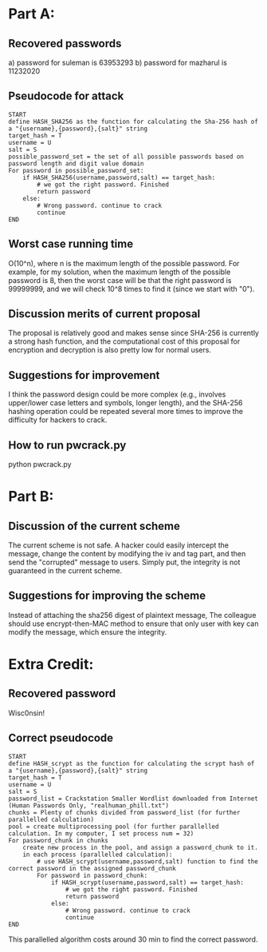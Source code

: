 # Part A:

## Recovered passwords
a) password for suleman is 63953293
b) password for mazharul is 11232020

## Pseudocode for attack
```
START
define HASH_SHA256 as the function for calculating the Sha-256 hash of a "{username},{password},{salt}" string
target_hash = T
username = U
salt = S
possible_password_set = the set of all possible passwords based on password length and digit value domain
For password in possible_password_set:
    if HASH_SHA256(username,password,salt) == target_hash:
        # we got the right password. Finished
        return password
    else:
        # Wrong password. continue to crack
        continue
END
```


## Worst case running time
O(10^n), where n is the maximum length of the possible password.
For example, for my solution, when the maximum length of the possible password is 8, then the worst case will be that the right password is 99999999, and we will check 10^8 times to find it (since we start with "0").

## Discussion merits of current proposal
The proposal is relatively good and makes sense since SHA-256 is currently a strong hash function, and the computational cost of this proposal for encryption and decryption is also pretty low for normal users.

## Suggestions for improvement
I think the password design could be more complex (e.g., involves upper/lower case letters and symbols, longer length), and the SHA-256 hashing operation could be repeated several more times to improve the difficulty for hackers to crack.

## How to run pwcrack.py
python pwcrack.py

# Part B:

## Discussion of the current scheme
The current scheme is not safe. A hacker could easily intercept the message, change the content by modifying the iv and tag part, and then send the "corrupted" message to users.
Simply put, the integrity is not guaranteed in the current scheme.

## Suggestions for improving the scheme
Instead of attaching the sha256 digest of plaintext message, The colleague should use encrypt-then-MAC method to ensure that only user with key can modify the message, which ensure the integrity.

# Extra Credit:

## Recovered password
Wisc0nsin!

## Correct pseudocode

```
START
define HASH_scrypt as the function for calculating the scrypt hash of a "{username},{password},{salt}" string
target_hash = T
username = U
salt = S
password_list = Crackstation Smaller Wordlist downloaded from Internet (Human Passwords Only, "realhuman_phill.txt")
chunks = Plenty of chunks divided from password_list (for further parallelled calculation)
pool = create multiprocessing pool (for further parallelled calculation. In my computer, I set process num = 32)
For password_chunk in chunks
    create new process in the pool, and assign a password_chunk to it.
    in each process (parallelled calculation):
        # use HASH_scrypt(username,password,salt) function to find the correct password in the assigned password_chunk
        For password in password_chunk:
            if HASH_scrypt(username,password,salt) == target_hash:
                # we got the right password. Finished
                return password
            else:
                # Wrong password. continue to crack
                continue
END
```

This parallelled algorithm costs around 30 min to find the correct password.
